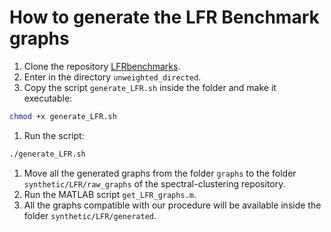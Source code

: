 # How to generate the LFR Benchmark graphs

1. Clone the repository [LFRbenchmarks](https://github.com/andrealancichinetti/LFRbenchmarks/tree/main).
1. Enter in the directory `unweighted_directed`.
1. Copy the script `generate_LFR.sh` inside the folder and make it executable:
```bash
chmod +x generate_LFR.sh
```
1. Run the script:
```bash
./generate_LFR.sh
```
1. Move all the generated graphs from the folder `graphs` to the folder `synthetic/LFR/raw_graphs` of the spectral-clustering repository.
1. Run the MATLAB script `get_LFR_graphs.m`.
1. All the graphs compatible with our procedure will be available inside the folder `synthetic/LFR/generated`.
